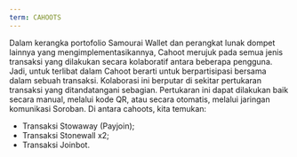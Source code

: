 ```yaml
---
term: CAHOOTS
---
```


Dalam kerangka portofolio Samourai Wallet dan perangkat lunak dompet lainnya yang mengimplementasikannya, Cahoot merujuk pada semua jenis transaksi yang dilakukan secara kolaboratif antara beberapa pengguna. Jadi, untuk terlibat dalam Cahoot berarti untuk berpartisipasi bersama dalam sebuah transaksi. Kolaborasi ini berputar di sekitar pertukaran transaksi yang ditandatangani sebagian. Pertukaran ini dapat dilakukan baik secara manual, melalui kode QR, atau secara otomatis, melalui jaringan komunikasi Soroban. Di antara cahoots, kita temukan:
* Transaksi Stowaway (Payjoin);
* Transaksi Stonewall x2;
* Transaksi Joinbot.